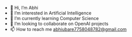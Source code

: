 - 👋 Hi, I’m Abhi 
- 👀 I’m interested in Artificial Intelligence
- 🌱 I’m currently learning Computer Science
- 💞️ I’m looking to collaborate on OpenAI projects
- 📫 How to reach me abhiubare7758048782@gmail.com

<!---
Lucifer-lab74/Lucifer-lab74 is a ✨ special ✨ repository because its `README.md` (this file) appears on your GitHub profile.
You can click the Preview link to take a look at your changes.
--->

